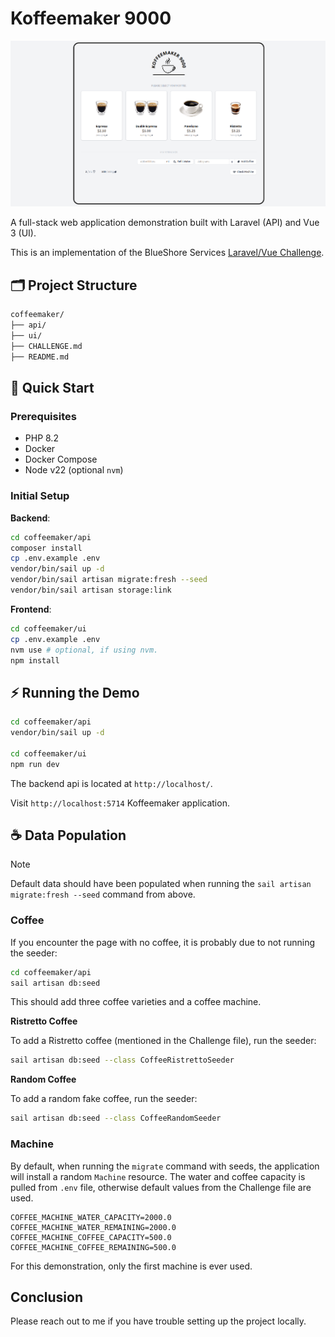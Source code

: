 # Koffeemaker 9000

![Koffeemaker 9000](./featured.png)

A full-stack web application demonstration built with Laravel (API) and Vue 3 (UI).

This is an implementation of the BlueShore Services [Laravel/Vue Challenge](https://github.com/BlueShores-Services/laravel-vue-challenge).

## 🗂️ Project Structure

```bash
coffeemaker/
├── api/
├── ui/
├── CHALLENGE.md
├── README.md
```

## 🚀 Quick Start

### Prerequisites

- PHP 8.2
- Docker
- Docker Compose
- Node v22 (optional `nvm`)

### Initial Setup

**Backend**:

```bash
cd coffeemaker/api
composer install
cp .env.example .env
vendor/bin/sail up -d
vendor/bin/sail artisan migrate:fresh --seed
vendor/bin/sail artisan storage:link
```

**Frontend**:

```bash
cd coffeemaker/ui
cp .env.example .env
nvm use # optional, if using nvm.
npm install
```

## ⚡ Running the Demo

```bash
cd coffeemaker/api
vendor/bin/sail up -d

cd coffeemaker/ui
npm run dev
```

The backend api is located at `http://localhost/`.

Visit `http://localhost:5714` Koffeemaker application.

## ☕  Data Population

> [!NOTE] 
> Default data should have been populated when running the `sail artisan migrate:fresh --seed` command from above.

### Coffee

If you encounter the page with no coffee, it is probably due to not running the seeder:

```bash
cd coffeemaker/api
sail artisan db:seed
```

This should add three coffee varieties and a coffee machine.

**Ristretto Coffee**

To add a Ristretto coffee (mentioned in the Challenge file), run the seeder:

```bash
sail artisan db:seed --class CoffeeRistrettoSeeder
```

**Random Coffee**

To add a random fake coffee, run the seeder:

```bash
sail artisan db:seed --class CoffeeRandomSeeder
```

### Machine

By default, when running the `migrate` command with seeds, the application will install a random `Machine` resource.
The water and coffee capacity is pulled from `.env` file, otherwise default values from the Challenge file are used.

```dotenv
COFFEE_MACHINE_WATER_CAPACITY=2000.0
COFFEE_MACHINE_WATER_REMAINING=2000.0
COFFEE_MACHINE_COFFEE_CAPACITY=500.0
COFFEE_MACHINE_COFFEE_REMAINING=500.0
```

For this demonstration, only the first machine is ever used.

## Conclusion

Please reach out to me if you have trouble setting up the project locally.